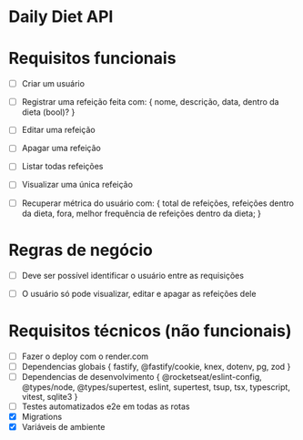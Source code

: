 # Daily Diet API


# Requisitos funcionais

  - [ ] Criar um usuário
  - [ ] Registrar uma refeição feita com:
        { 
          nome,
          descrição,
          data,
          dentro da dieta (bool)? 
        }
  - [ ] Editar uma refeição
  - [ ] Apagar uma refeição
  - [ ] Listar todas refeições
  - [ ] Visualizar uma única refeição
  - [ ] Recuperar métrica do usuário com: 
        {
          total de refeições,
          refeições dentro da dieta,
          fora,
          melhor frequência de refeições dentro da dieta;
        }


# Regras de negócio

  - [ ] Deve ser possível identificar o usuário entre as requisições
  - [ ] O usuário só pode visualizar, editar e apagar as refeições dele 




# Requisitos técnicos (não funcionais)

  - [ ] Fazer o deploy com o render.com
  - [ ] Dependencias globais 
      {
        fastify, @fastify/cookie,
        knex,
        dotenv,
        pg,
        zod
      }
  - [ ] Dependencias de desenvolvimento
      {
        @rocketseat/eslint-config,
        @types/node,
        @types/supertest,
        eslint,
        supertest,
        tsup,
        tsx,
        typescript,
        vitest,
        sqlite3
      }
  - [ ] Testes automatizados e2e em todas as rotas
  - [x] Migrations
  - [x] Variáveis de ambiente